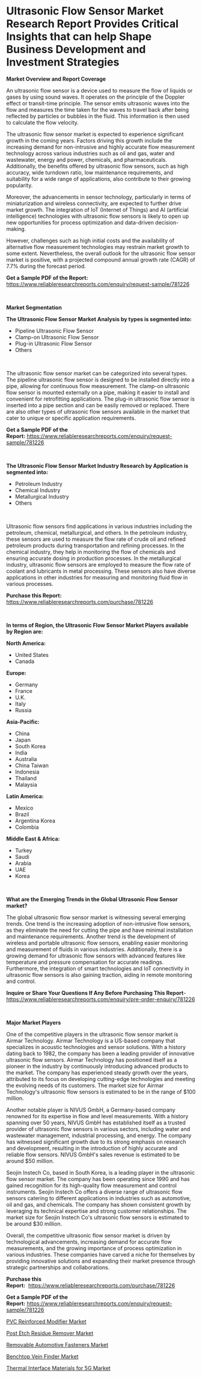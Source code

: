 <p><h1>Ultrasonic Flow Sensor Market Research Report Provides Critical Insights that can help Shape Business Development and Investment Strategies</h1></p><p><strong>Market Overview and Report Coverage</strong></p>
<p><p>An ultrasonic flow sensor is a device used to measure the flow of liquids or gases by using sound waves. It operates on the principle of the Doppler effect or transit-time principle. The sensor emits ultrasonic waves into the flow and measures the time taken for the waves to travel back after being reflected by particles or bubbles in the fluid. This information is then used to calculate the flow velocity.</p><p>The ultrasonic flow sensor market is expected to experience significant growth in the coming years. Factors driving this growth include the increasing demand for non-intrusive and highly accurate flow measurement technology across various industries such as oil and gas, water and wastewater, energy and power, chemicals, and pharmaceuticals. Additionally, the benefits offered by ultrasonic flow sensors, such as high accuracy, wide turndown ratio, low maintenance requirements, and suitability for a wide range of applications, also contribute to their growing popularity.</p><p>Moreover, the advancements in sensor technology, particularly in terms of miniaturization and wireless connectivity, are expected to further drive market growth. The integration of IoT (Internet of Things) and AI (artificial intelligence) technologies with ultrasonic flow sensors is likely to open up new opportunities for process optimization and data-driven decision-making.</p><p>However, challenges such as high initial costs and the availability of alternative flow measurement technologies may restrain market growth to some extent. Nevertheless, the overall outlook for the ultrasonic flow sensor market is positive, with a projected compound annual growth rate (CAGR) of 7.7% during the forecast period.</p></p>
<p><strong>Get a Sample PDF of the Report:</strong> <a href="https://www.reliableresearchreports.com/enquiry/request-sample/781226">https://www.reliableresearchreports.com/enquiry/request-sample/781226</a></p>
<p>&nbsp;</p>
<p><strong>Market Segmentation</strong></p>
<p><strong>The Ultrasonic Flow Sensor Market Analysis by types is segmented into:</strong></p>
<p><ul><li>Pipeline Ultrasonic Flow Sensor</li><li>Clamp-on Ultrasonic Flow Sensor</li><li>Plug-in Ultrasonic Flow Sensor</li><li>Others</li></ul></p>
<p>&nbsp;</p>
<p><p>The ultrasonic flow sensor market can be categorized into several types. The pipeline ultrasonic flow sensor is designed to be installed directly into a pipe, allowing for continuous flow measurement. The clamp-on ultrasonic flow sensor is mounted externally on a pipe, making it easier to install and convenient for retrofitting applications. The plug-in ultrasonic flow sensor is inserted into a pipe section and can be easily removed or replaced. There are also other types of ultrasonic flow sensors available in the market that cater to unique or specific application requirements.</p></p>
<p><strong>Get a Sample PDF of the Report:</strong>&nbsp;<a href="https://www.reliableresearchreports.com/enquiry/request-sample/781226">https://www.reliableresearchreports.com/enquiry/request-sample/781226</a></p>
<p>&nbsp;</p>
<p><strong>The Ultrasonic Flow Sensor Market Industry Research by Application is segmented into:</strong></p>
<p><ul><li>Petroleum Industry</li><li>Chemical Industry</li><li>Metallurgical Industry</li><li>Others</li></ul></p>
<p>&nbsp;</p>
<p><p>Ultrasonic flow sensors find applications in various industries including the petroleum, chemical, metallurgical, and others. In the petroleum industry, these sensors are used to measure the flow rate of crude oil and refined petroleum products during transportation and refining processes. In the chemical industry, they help in monitoring the flow of chemicals and ensuring accurate dosing in production processes. In the metallurgical industry, ultrasonic flow sensors are employed to measure the flow rate of coolant and lubricants in metal processing. These sensors also have diverse applications in other industries for measuring and monitoring fluid flow in various processes.</p></p>
<p><strong>Purchase this Report:</strong>&nbsp; <a href="https://www.reliableresearchreports.com/purchase/781226">https://www.reliableresearchreports.com/purchase/781226</a></p>
<p>&nbsp;</p>
<p><strong>In terms of Region, the Ultrasonic Flow Sensor Market Players available by Region are:</strong></p>
<p>
    <p> <strong> North America: </strong>
        <ul>
            <li>United States</li>
            <li>Canada</li>
        </ul>
        </p> 
    <p> <strong> Europe: </strong>
        <ul>
            <li>Germany</li>
            <li>France</li>
            <li>U.K.</li>
            <li>Italy</li>
            <li>Russia</li>
        </ul>
        </p> 
    <p> <strong> Asia-Pacific: </strong>
        <ul>
            <li>China</li>
            <li>Japan</li>
            <li>South Korea</li>
            <li>India</li>
            <li>Australia</li>
            <li>China Taiwan</li>
            <li>Indonesia</li>
            <li>Thailand</li>
            <li>Malaysia</li>
        </ul>
        </p> 
    <p> <strong> Latin America: </strong>
        <ul>
            <li>Mexico</li>
            <li>Brazil</li>
            <li>Argentina Korea</li>
            <li>Colombia</li>
        </ul>
        </p> 
    <p> <strong> Middle East & Africa: </strong>
        <ul>
            <li>Turkey</li>
            <li>Saudi</li>
            <li>Arabia</li>
            <li>UAE</li>
            <li>Korea</li>
        </ul>
    </p>
    </p>
<p>&nbsp;</p>
<p><strong>What are the Emerging Trends in the Global Ultrasonic Flow Sensor market?</strong></p>
<p><p>The global ultrasonic flow sensor market is witnessing several emerging trends. One trend is the increasing adoption of non-intrusive flow sensors, as they eliminate the need for cutting the pipe and have minimal installation and maintenance requirements. Another trend is the development of wireless and portable ultrasonic flow sensors, enabling easier monitoring and measurement of fluids in various industries. Additionally, there is a growing demand for ultrasonic flow sensors with advanced features like temperature and pressure compensation for accurate readings. Furthermore, the integration of smart technologies and IoT connectivity in ultrasonic flow sensors is also gaining traction, aiding in remote monitoring and control.</p></p>
<p><strong>Inquire or Share Your Questions If Any Before Purchasing This Report</strong>- <a href="https://www.reliableresearchreports.com/enquiry/pre-order-enquiry/781226">https://www.reliableresearchreports.com/enquiry/pre-order-enquiry/781226</a></p>
<p>&nbsp;</p>
<p><strong>Major Market Players</strong></p>
<p><p>One of the competitive players in the ultrasonic flow sensor market is Airmar Technology. Airmar Technology is a US-based company that specializes in acoustic technologies and sensor solutions. With a history dating back to 1982, the company has been a leading provider of innovative ultrasonic flow sensors. Airmar Technology has positioned itself as a pioneer in the industry by continuously introducing advanced products to the market. The company has experienced steady growth over the years, attributed to its focus on developing cutting-edge technologies and meeting the evolving needs of its customers. The market size for Airmar Technology's ultrasonic flow sensors is estimated to be in the range of $100 million.</p><p>Another notable player is NIVUS GmbH, a Germany-based company renowned for its expertise in flow and level measurements. With a history spanning over 50 years, NIVUS GmbH has established itself as a trusted provider of ultrasonic flow sensors in various sectors, including water and wastewater management, industrial processing, and energy. The company has witnessed significant growth due to its strong emphasis on research and development, resulting in the introduction of highly accurate and reliable flow sensors. NIVUS GmbH's sales revenue is estimated to be around $50 million.</p><p>Seojin Instech Co, based in South Korea, is a leading player in the ultrasonic flow sensor market. The company has been operating since 1990 and has gained recognition for its high-quality flow measurement and control instruments. Seojin Instech Co offers a diverse range of ultrasonic flow sensors catering to different applications in industries such as automotive, oil and gas, and chemicals. The company has shown consistent growth by leveraging its technical expertise and strong customer relationships. The market size for Seojin Instech Co's ultrasonic flow sensors is estimated to be around $30 million.</p><p>Overall, the competitive ultrasonic flow sensor market is driven by technological advancements, increasing demand for accurate flow measurements, and the growing importance of process optimization in various industries. These companies have carved a niche for themselves by providing innovative solutions and expanding their market presence through strategic partnerships and collaborations.</p></p>
<p><strong>Purchase this Report:</strong>&nbsp;&nbsp;<a href="https://www.reliableresearchreports.com/purchase/781226">https://www.reliableresearchreports.com/purchase/781226</a></p>
<p></p>
<p><strong>Get a Sample PDF of the Report:</strong>&nbsp;<a href="https://www.reliableresearchreports.com/enquiry/request-sample/781226">https://www.reliableresearchreports.com/enquiry/request-sample/781226</a></p>
<p><p><a href="https://www.linkedin.com/pulse/pvc-reinforced-modifier-market-size-2023-2030-global/">PVC Reinforced Modifier Market</a></p><p><a href="https://www.linkedin.com/pulse/post-etch-residue-remover-market-share-amp-new-trends-analysis/">Post Etch Residue Remover Market</a></p><p><a href="https://medium.com/@adeafrashri2022/removable-automotive-fasteners-market-the-key-to-successful-business-strategy-forecast-till-2030-1190d646d609">Removable Automotive Fasteners Market</a></p><p><a href="https://medium.com/@yjwzfixtb68151/benchtop-vein-finder-market-report-reveals-the-latest-trends-and-growth-opportunities-of-this-7c2dca4edb34">Benchtop Vein Finder Market</a></p><p><a href="https://www.linkedin.com/pulse/thermal-interface-materials-5g-market-size-2023-2030-global/">Thermal Interface Materials for 5G Market</a></p></p>